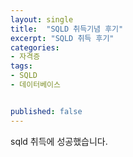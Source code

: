 ```yaml
---
layout: single
title:  "SQLD 취득기념 후기"
excerpt: "SQLD 취득 후기"
categories: 
- 자격증
tags:
- SQLD
- 데이터베이스


published: false
---
```

sqld 취득에 성공했습니다.

